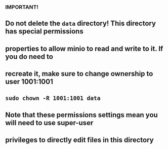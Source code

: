 ### IMPORTANT! ###

## Do not delete the `data` directory! This directory has special permissions ##
## properties to allow minio to read and write to it. If you do need to       ##
## recreate it, make sure to change ownership to user 1001:1001               ##
## `sudo chown -R 1001:1001 data`                                             ##
## Note that these permissions settings mean you will need to use super-user  ##
## privileges to directly edit files in this directory                        ##
